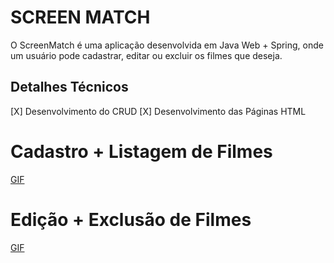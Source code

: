 # SCREEN MATCH

O ScreenMatch é uma aplicação desenvolvida em Java Web + Spring, onde um usuário pode cadastrar, editar ou excluir os filmes 
que deseja. 

## Detalhes Técnicos 

[X] Desenvolvimento do CRUD 
[X] Desenvolvimento das Páginas HTML

# Cadastro + Listagem de Filmes 

[GIF](./assets/gif1.gif)

# Edição + Exclusão de Filmes 

[GIF](./assets/gif2.gif)